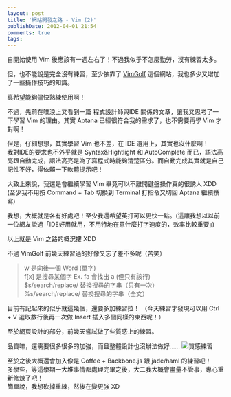 ```yaml
---
layout: post
title: '網站開發之路 - Vim (2)'
publishDate: 2012-04-01 21:54
comments: true
tags: 
---
```



自開始使用 Vim 後應該有一週左右了！不過我似乎不怎麼勤勞，沒有練習太多。

但，也不能說是完全沒有練習，至少依靠了 [VimGolf](https://www.vimgolf.com/) 這個網站，我也多少又增加了一些操作技巧的知識。

真希望能夠儘快熟練使用啊！

<!--more-->

不過，先前在噗浪上又看到一篇 程式設計師與IDE 關係的文章，讓我又思考了一下學習 Vim 的理由。其實 Aptana 已經很符合我的需求了，也不需要再學 Vim 才對啊！

但是，仔細想想，其實學習 Vim 也不差，在 IDE 選用上，其實也沒什麼啊！<br />
我對IDE的要求也不外乎就是 Syntax&Hightlight 和 AutoComplete 而已，語法高亮跟自動完成，語法高亮是為了寫程式時能夠清楚區分。而自動完成其實就是自己記性不好，得依賴一下軟體提示吧！

大致上來說，我還是會繼續學習 Vim 畢竟可以不離開鍵盤操作真的很誘人 XDD
(至少我不用按 Command + Tab 切換到 Terminal 打指令又切回 Aptana 繼續撰寫)

我想，大概就是各有好處吧！至少我還希望英打可以更快一點。(這讓我想以以前一位網友說過「IDE好用就用，不用特地在意什麼打字速度的，效率比較重要」)

以上就是 Vim 之路的概況摟 XDD

不過 VimGolf 前幾天練習過的好像又忘了差不多呢（苦笑）
> w 是向後一個 Word (單字)<br />
> f[x] 是搜尋某個字 Ex. fa 會找出 a (但只有該行)<br />
> $s/search/replace/ 替換搜尋的字串（只有一次）<br />
> %s/search/replace/ 替換搜尋的字串（全文）

目前有記起來的似乎就這幾個，還要多加練習拉！
（今天練習才發現可以用 Ctrl + V 選取數行後再一次做 Insert 插入多個同樣的東西呢！）

至於網頁設計的部分，前幾天嘗試做了些質感上的練習。

品質嘛，還需要很多很多的加強，而且整體設計也沒辦法做好……
![質感練習](https://i.imgur.com/9MrUh.png)

至於之後大概還會加入像是 Coffee + Backbone.js 跟 jade/haml 的練習吧！<br />
多學些，等這學期一大堆事情都處理完畢之後，大二我大概會盡量不管事，專心重新修煉了吧！<br />
簡單說，我想砍掉重練，然後在變更強 XD
